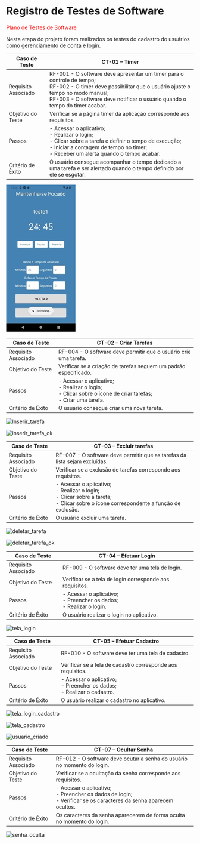 # Registro de Testes de Software

<span style="color:red"> Plano de Testes de Software</a></span>

Nesta etapa do projeto foram realizados os testes do cadastro do usuários como gerenciamento de conta e login. 

| **Caso de Teste** 	| **CT-01 – Timer** 	|
|-------	|---	|
|	Requisito Associado 	| RF-001 - O software deve apresentar um timer para o controle de tempo;<br>RF-002 - O timer deve possibilitar que o usuário ajuste o tempo no modo manual;<br>RF-003 - O software deve notificar o usuário quando o tempo do timer acabar.|
| Objetivo do Teste 	| Verificar se a página timer da aplicação corresponde aos requisitos. |
| Passos 	| - Acessar o aplicativo; <br> - Realizar o login; <br> - Clicar sobre a tarefa e definir o tempo de execução; <br> - Iniciar a contagem de tempo no timer; <br> - Receber um alerta quando o tempo acabar. |
|Critério de Êxito | O usuário consegue acompanhar o tempo dedicado a uma tarefa e ser alertado quando o tempo definido por ele se esgotar. |

![Timer](https://github.com/ICEI-PUC-Minas-PMV-ADS/Pomodoro_List/blob/main/docs/img/teste4.jpg)


| **Caso de Teste** 	| **CT-02 – Criar Tarefas** 	|
|-------	|---	|
|	Requisito Associado 	| RF-004 - O software deve permitir que o usuário crie uma tarefa.|
| Objetivo do Teste 	| Verificar se a criação de tarefas seguem um padrão especificado. |
| Passos 	| - Acessar o aplicativo; <br> - Realizar o login; <br> - Clicar sobre o ícone de criar tarefas; <br> - Criar uma tarefa. |
|Critério de Êxito | O usuário consegue criar uma nova tarefa. |

![Inserir_tarefa](https://user-images.githubusercontent.com/101607336/236715725-bd76cf16-af24-422d-aba0-9834b48f78ce.png)

![inserir_tarefa_ok](https://user-images.githubusercontent.com/101607336/236715833-c26f945b-2fdf-47cb-a05b-715048feb715.png)


| **Caso de Teste** 	| **CT-03 – Excluir tarefas** 	|
|-------	|---	|
|	Requisito Associado 	| RF-007 - O software deve permitir que as tarefas da lista sejam excluídas.|
| Objetivo do Teste 	| Verificar se a exclusão de tarefas corresponde aos requisitos. |
| Passos 	| - Acessar o aplicativo; <br> - Realizar o login; <br> - Clicar sobre a tarefa; <br> - Clicar sobre o ícone correspondente a função de exclusão.|
|Critério de Êxito | O usuário excluir uma tarefa. |

![deletar_tarefa](https://user-images.githubusercontent.com/101607336/236715918-cc14983e-8afa-4307-9ca3-9205034e0154.png)

![deletar_tarefa_ok](https://user-images.githubusercontent.com/101607336/236716016-24fa5125-7835-437e-90c7-379b73f18bd3.png)


| **Caso de Teste** 	| **CT-04 – Efetuar Login** 	|
|-------	|---	|
|	Requisito Associado 	| RF-009 - O software deve ter uma tela de login.|
| Objetivo do Teste 	| Verificar se a tela de login corresponde aos requisitos. |
| Passos 	| - Acessar o aplicativo; <br> - Preencher os dados; <br> - Realizar o login.|
|Critério de Êxito | O usuário realizar o login no aplicativo. |

![tela_login](https://user-images.githubusercontent.com/101607336/236716167-505c8a7a-8942-44dd-9cc1-407d38da9335.png)


| **Caso de Teste** 	| **CT-05 – Efetuar Cadastro** 	|
|-------	|---	|
|	Requisito Associado 	| RF-010 - O software deve ter uma tela de cadastro.|
| Objetivo do Teste 	| Verificar se a tela de cadastro corresponde aos requisitos. |
| Passos 	| - Acessar o aplicativo; <br> - Preencher os dados; <br> - Realizar o cadastro.|
|Critério de Êxito | O usuário realizar o cadastro no aplicativo. |

![tela_login_cadastro](https://user-images.githubusercontent.com/101607336/236716366-b1c71b98-85a4-48a4-8aa7-17f42f7a35b7.png)

![tela_cadastro](https://user-images.githubusercontent.com/101607336/236716346-ba2c4f34-908f-480a-ae2e-2935cce0c2e8.png)

![usuario_criado](https://user-images.githubusercontent.com/101607336/236716438-4dc9351f-6ea5-4560-9c86-b21968921a47.png)


| **Caso de Teste** 	| **CT-07 – Ocultar Senha** 	|
|-------	|---	|
|	Requisito Associado 	| RF-012 - O software deve ocutar a senha do usuário no momento do login.|
| Objetivo do Teste 	| Verificar se a ocultação da senha corresponde aos requisitos. |
| Passos 	| - Acessar o aplicativo; <br> - Preencher os dados de login; <br> - Verificar se os caracteres da senha aparecem ocultos.|
|Critério de Êxito | Os caracteres da senha aparecerem de forma oculta no momento do login. |

![senha_oculta](https://user-images.githubusercontent.com/101607336/236716483-924a2f96-4254-4521-83a0-8b06dce9e8d0.png)



